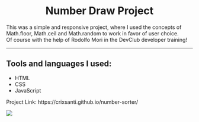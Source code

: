 <h1 align="center">Number Draw Project</h1>
<p>This was a simple and responsive project, where I used the concepts of Math.floor, Math.ceil and Math.random to work in favor of user choice.
<br>
Of course with the help of Rodolfo Mori in the DevClub developer training!</p>
<hr>
<h2>Tools and languages ​​I used:</h2>
<ul>
  <li>HTML</li>
  <li>CSS</li>
  <li>JavaScript</li>
</ul>
<p>Project Link: https://crixsanti.github.io/number-sorter/</p>
<img src="https://github.com/crixsanti/sorteador-de-numeros/blob/main/img/Sorteador.png?raw=true">
